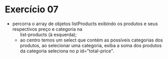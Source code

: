 # Exercício 07

- percorra o array de objetos listProducts exibindo os produtos e seus respectivos preço e categoria na <code><ul></code> list-products (à esquerda);
- ao centro temos um select que contém as possíveis categorias dos produtos, ao selecionar uma categoria, exiba a soma dos produtos da categoria seleciona no p id="total-price".
